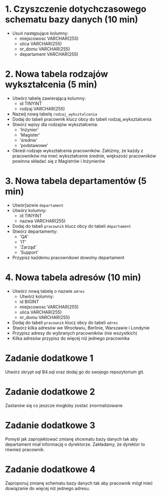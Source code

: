 # 1. Czyszczenie dotychczasowego schematu bazy danych (10 min)

  - Usuń następujące kolumny:
      - miejscowosc VARCHAR(255)
      - ulica VARCHAR(255)
      - nr_domu VARCHAR(255)
      - departament VARCHAR(255)

# 2. Nowa tabela rodzajów wykształcenia (5 min)

  - Utwórz tabelę zawierającą kolumny:
      - id TINYINT
      - rodzaj VARCHAR(255)
  - Nazwij nową tabelę `rodzaj_wyksztalcenia`
  - Dodaj do tabeli pracownik klucz obcy do tabeli rodzaj_wyksztalcenia
  - Stwórz wpisy dla rodzajów wykształcenia:
      - 'Inżynier'
      - 'Magister'
      - 'średnie'
      - 'podstawowe'
  - Określ rodzaje wykształcenia pracowników. Załóżmy, że każdy z pracowników ma mieć wykształcenie średnie, większość
    pracowników powinna składać się z Magistrów i Inżynierów

# 3. Nowa tabela departamentów (5 min)

  - Utwór[azwie `departament`
  - Utwórz kolumny:
      - id TINYINT
      - nazwa VARCHAR(255)
  - Dodaj do tabeli `pracownik` klucz obcy do tabeli `departament`
  - Stwórz departamenty:
      - 'QA'
      - 'IT'
      - 'Zarząd'
      - 'Support'
  - Przypisz każdemu pracownikowi dowolny departament

# 4. Nowa tabela adresów (10 min)
  - Utwórz nową tabelę o nazwie `adres`
      - Utwórz kolumny:
      - id BIGINT
      - miejscowosc VARCHAR(255)
      - ulica VARCHAR(255)
      - nr_domu VARCHAR(255)
  - Dodaj do tabeli `pracownik` klucz obcy do tabeli `adres`
  - Stwórz kilka adresów we Wrocławiu, Berlinie, Warszawie i Londynie
  - Przypisz adresy do wybranych pracowników (nie wszystkich)
  - Kilka adresów przypisz do więcej niż jednego pracownika


# Zadanie dodatkowe 1

  Utwórz skrypt sql B4.sql oraz dodaj go do swojego repozytorium git.

# Zadanie dodatkowe 2

  Zastanów się co jeszcze mogłoby zostać znormalizowane

# Zadanie dodatkowe 3

  Pomyśl jak zaprojektować zmianę shcematu bazy danych tak aby departament miał informację o dyrektorze. Zakładamy, że
  dyrektor to również pracownik.

# Zadanie dodatkowe 4

  Zaproponuj zmianę schematu bazy danych tak aby pracownik mógł mieć dowiązanie do więcej niż jednego adresu.